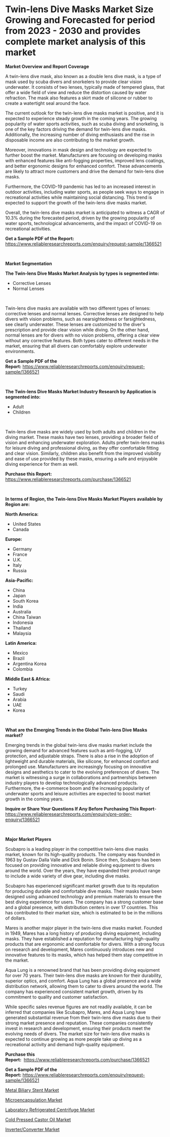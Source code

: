 <p><h1>Twin-lens Dive Masks Market Size Growing and Forecasted for period from 2023 - 2030 and provides complete market analysis of this market</h1></p><p><strong>Market Overview and Report Coverage</strong></p>
<p><p>A twin-lens dive mask, also known as a double lens dive mask, is a type of mask used by scuba divers and snorkelers to provide clear vision underwater. It consists of two lenses, typically made of tempered glass, that offer a wide field of view and reduce the distortion caused by water refraction. The mask also features a skirt made of silicone or rubber to create a watertight seal around the face.</p><p>The current outlook for the twin-lens dive masks market is positive, and it is expected to experience steady growth in the coming years. The growing popularity of water sports activities, such as scuba diving and snorkeling, is one of the key factors driving the demand for twin-lens dive masks. Additionally, the increasing number of diving enthusiasts and the rise in disposable income are also contributing to the market growth.</p><p>Moreover, innovations in mask design and technology are expected to further boost the market. Manufacturers are focusing on developing masks with enhanced features like anti-fogging properties, improved lens coatings, and better ergonomic designs for enhanced comfort. These advancements are likely to attract more customers and drive the demand for twin-lens dive masks.</p><p>Furthermore, the COVID-19 pandemic has led to an increased interest in outdoor activities, including water sports, as people seek ways to engage in recreational activities while maintaining social distancing. This trend is expected to support the growth of the twin-lens dive masks market.</p><p>Overall, the twin-lens dive masks market is anticipated to witness a CAGR of 10.3% during the forecasted period, driven by the growing popularity of water sports, technological advancements, and the impact of COVID-19 on recreational activities.</p></p>
<p><strong>Get a Sample PDF of the Report:</strong> <a href="https://www.reliableresearchreports.com/enquiry/request-sample/1366521">https://www.reliableresearchreports.com/enquiry/request-sample/1366521</a></p>
<p>&nbsp;</p>
<p><strong>Market Segmentation</strong></p>
<p><strong>The Twin-lens Dive Masks Market Analysis by types is segmented into:</strong></p>
<p><ul><li>Corrective Lenses</li><li>Normal Lenses</li></ul></p>
<p>&nbsp;</p>
<p><p>Twin-lens dive masks are available with two different types of lenses: corrective lenses and normal lenses. Corrective lenses are designed to help divers with vision problems, such as nearsightedness or farsightedness, see clearly underwater. These lenses are customized to the diver's prescription and provide clear vision while diving. On the other hand, normal lenses are for divers with no vision problems, offering a clear view without any corrective features. Both types cater to different needs in the market, ensuring that all divers can comfortably explore underwater environments.</p></p>
<p><strong>Get a Sample PDF of the Report:</strong>&nbsp;<a href="https://www.reliableresearchreports.com/enquiry/request-sample/1366521">https://www.reliableresearchreports.com/enquiry/request-sample/1366521</a></p>
<p>&nbsp;</p>
<p><strong>The Twin-lens Dive Masks Market Industry Research by Application is segmented into:</strong></p>
<p><ul><li>Adult</li><li>Children</li></ul></p>
<p>&nbsp;</p>
<p><p>Twin-lens dive masks are widely used by both adults and children in the diving market. These masks have two lenses, providing a broader field of vision and enhancing underwater exploration. Adults prefer twin-lens masks for leisure diving and professional diving, as they offer comfortable fitting and clear vision. Similarly, children also benefit from the improved visibility and ease of use provided by these masks, ensuring a safe and enjoyable diving experience for them as well.</p></p>
<p><strong>Purchase this Report:</strong>&nbsp; <a href="https://www.reliableresearchreports.com/purchase/1366521">https://www.reliableresearchreports.com/purchase/1366521</a></p>
<p>&nbsp;</p>
<p><strong>In terms of Region, the Twin-lens Dive Masks Market Players available by Region are:</strong></p>
<p>
    <p> <strong> North America: </strong>
        <ul>
            <li>United States</li>
            <li>Canada</li>
        </ul>
        </p> 
    <p> <strong> Europe: </strong>
        <ul>
            <li>Germany</li>
            <li>France</li>
            <li>U.K.</li>
            <li>Italy</li>
            <li>Russia</li>
        </ul>
        </p> 
    <p> <strong> Asia-Pacific: </strong>
        <ul>
            <li>China</li>
            <li>Japan</li>
            <li>South Korea</li>
            <li>India</li>
            <li>Australia</li>
            <li>China Taiwan</li>
            <li>Indonesia</li>
            <li>Thailand</li>
            <li>Malaysia</li>
        </ul>
        </p> 
    <p> <strong> Latin America: </strong>
        <ul>
            <li>Mexico</li>
            <li>Brazil</li>
            <li>Argentina Korea</li>
            <li>Colombia</li>
        </ul>
        </p> 
    <p> <strong> Middle East & Africa: </strong>
        <ul>
            <li>Turkey</li>
            <li>Saudi</li>
            <li>Arabia</li>
            <li>UAE</li>
            <li>Korea</li>
        </ul>
    </p>
    </p>
<p>&nbsp;</p>
<p><strong>What are the Emerging Trends in the Global Twin-lens Dive Masks market?</strong></p>
<p><p>Emerging trends in the global twin-lens dive masks market include the growing demand for advanced features such as anti-fogging, UV protection, and adjustable straps. There is also a rise in the adoption of lightweight and durable materials, like silicone, for enhanced comfort and prolonged use. Manufacturers are increasingly focusing on innovative designs and aesthetics to cater to the evolving preferences of divers. The market is witnessing a surge in collaborations and partnerships between industry players to develop technologically advanced products. Furthermore, the e-commerce boom and the increasing popularity of underwater sports and leisure activities are expected to boost market growth in the coming years.</p></p>
<p><strong>Inquire or Share Your Questions If Any Before Purchasing This Report</strong>- <a href="https://www.reliableresearchreports.com/enquiry/pre-order-enquiry/1366521">https://www.reliableresearchreports.com/enquiry/pre-order-enquiry/1366521</a></p>
<p>&nbsp;</p>
<p><strong>Major Market Players</strong></p>
<p><p>Scubapro is a leading player in the competitive twin-lens dive masks market, known for its high-quality products. The company was founded in 1963 by Gustav Dalla Valle and Dick Bonin. Since then, Scubapro has been focused on providing innovative and reliable diving equipment to divers around the world. Over the years, they have expanded their product range to include a wide variety of dive gear, including dive masks.</p><p>Scubapro has experienced significant market growth due to its reputation for producing durable and comfortable dive masks. Their masks have been designed using advanced technology and premium materials to ensure the best diving experience for users. The company has a strong customer base and a global presence, with distribution centers in over 17 countries. This has contributed to their market size, which is estimated to be in the millions of dollars.</p><p>Mares is another major player in the twin-lens dive masks market. Founded in 1949, Mares has a long history of producing diving equipment, including masks. They have established a reputation for manufacturing high-quality products that are ergonomic and comfortable for divers. With a strong focus on research and development, Mares continuously introduces new and innovative features to its masks, which has helped them stay competitive in the market.</p><p>Aqua Lung is a renowned brand that has been providing diving equipment for over 70 years. Their twin-lens dive masks are known for their durability, superior optics, and comfort. Aqua Lung has a global presence and a wide distribution network, allowing them to cater to divers around the world. The company has experienced consistent market growth, driven by its commitment to quality and customer satisfaction.</p><p>While specific sales revenue figures are not readily available, it can be inferred that companies like Scubapro, Mares, and Aqua Lung have generated substantial revenue from their twin-lens dive masks due to their strong market presence and reputation. These companies consistently invest in research and development, ensuring their products meet the evolving needs of divers. The market size for twin-lens dive masks is expected to continue growing as more people take up diving as a recreational activity and demand high-quality equipment.</p></p>
<p><strong>Purchase this Report:</strong>&nbsp;&nbsp;<a href="https://www.reliableresearchreports.com/purchase/1366521">https://www.reliableresearchreports.com/purchase/1366521</a></p>
<p></p>
<p><strong>Get a Sample PDF of the Report:</strong>&nbsp;<a href="https://www.reliableresearchreports.com/enquiry/request-sample/1366521">https://www.reliableresearchreports.com/enquiry/request-sample/1366521</a></p>
<p><p><a href="https://medium.com/@suryayadavrp23/metal-biliary-stent-market-size-cagr-trends-2024-2030-15c8c2cc2584">Metal Biliary Stent Market</a></p><p><a href="https://medium.com/@klrahulrp23/microencapsulation-market-size-cagr-trends-2024-2030-a6340faaaf9a">Microencapsulation Market</a></p><p><a href="https://github.com/RoccoManning/Market-Research-Report-List-1/blob/main/laboratory-refrigerated-centrifuge-market.md">Laboratory Refrigerated Centrifuge Market</a></p><p><a href="https://www.linkedin.com/pulse/decoding-cold-pressed-castor-oil-market-deep-dive-latest-zcime/">Cold Pressed Castor Oil Market</a></p><p><a href="https://issuu.com/reportprime-2/docs/inverterconverter-market-size-2030.pptx?fr=xKAE9_zU1NQ">Inverter/Converter Market</a></p></p>